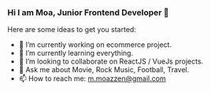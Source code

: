 ### Hi I am Moa, Junior Frontend Developer 👋

Here are some ideas to get you started:
- 🔭 I’m currently working on ecommerce project.
- 🌱 I’m currently learning everything.
- 👯 I’m looking to collaborate on ReactJS / VueJs projects.
- 💬 Ask me about Movie, Rock Music, Football, Travel.
- 📫 How to reach me: m.moazzen@gmail.com


